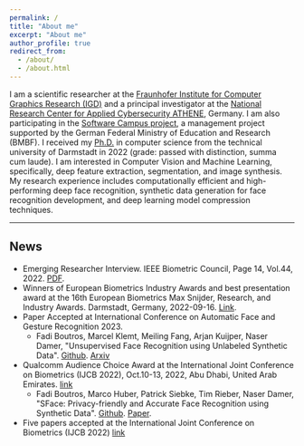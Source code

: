 ```yaml
---
permalink: /
title: "About me"
excerpt: "About me"
author_profile: true
redirect_from: 
  - /about/
  - /about.html
---
```

I am a scientific researcher at the [Fraunhofer Institute for Computer Graphics Research (IGD)](https://www.igd.fraunhofer.de/en/institute/employees/fadi-boutros.html) and a principal investigator at the [National Research Center for Applied Cybersecurity ATHENE](https://www.athene-center.de/en/about-us/contact), Germany. I am also participating in the [Software Campus project](https://softwarecampus.de/en/participant/2022/fadi-boutros/), a management project supported by the German Federal Ministry of Education and Research (BMBF). I received my [Ph.D.](https://tuprints.ulb.tu-darmstadt.de/21571/) in computer science from the technical university of Darmstadt in 2022 (grade: passed with distinction, summa cum laude). 
I am interested in Computer Vision and Machine Learning, specifically, deep feature extraction, segmentation, and image synthesis. My research experience includes computationally efficient and high-performing deep face recognition, synthetic data generation for face recognition development, and deep learning model compression techniques.


---
## News
* Emerging Researcher Interview. IEEE Biometric Council, Page 14, Vol.44, 2022. [PDF](https://ieee-biometrics.org/images/pdf/Vol44-Newsletter.pdf).
* Winners of European Biometrics Industry Awards and best presentation award at the 16th European Biometrics Max Snijder, Research, and Industry Awards. Darmstadt, Germany, 2022-09-16. [Link](https://eab.org/award/reports/report2022.html?ts=1674041866).
* Paper Accepted at International Conference on Automatic Face and Gesture Recognition 2023.
  * Fadi Boutros, Marcel Klemt, Meiling Fang, Arjan Kuijper, Naser Damer, "Unsupervised Face Recognition using Unlabeled Synthetic Data". [Github](https://github.com/fdbtrs/Unsupervised-Face-Recognition-using-Unlabeled-Synthetic-Data). [Arxiv](https://arxiv.org/abs/2211.07371)
* Qualcomm Audience Choice Award at the International Joint Conference on Biometrics (IJCB 2022), Oct.10-13, 2022, Abu Dhabi, United Arab Emirates. [link](https://ijcb2022.org/#/awards)
  * Fadi Boutros, Marco Huber, Patrick Siebke, Tim Rieber, Naser Damer, "SFace: Privacy-friendly and Accurate Face Recognition using Synthetic Data". [Github](https://github.com/fdbtrs/SFace-Privacy-friendly-and-Accurate-Face-Recognition-using-Synthetic-Data). [Paper](https://ieeexplore.ieee.org/document/10007961).
* Five papers accepted at the International Joint Conference on Biometrics (IJCB 2022) [link](https://ieeexplore.ieee.org/xpl/conhome/10007927/proceeding?isnumber=10007928&refinements=Author:Fadi%20Boutros)


